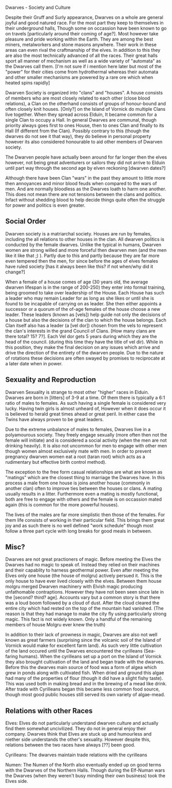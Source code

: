 Dwarves - Society and Culture

Despite their Gruff and Surly appearance, Dwarves on a whole are general joyful and good natured race. For the most part they keep to themselves in their underground halls, Though some on occassion have been known to go on travels [particularly around their coming of age?]. Most however take pleasure and pride working within the Earth. They are among the best miners, metalworkers and stone masons anywhere. Their work in these areas can even rival the craftmanship of the elves. In addition to this they are also the most technically advanced of all the races. Their great halls sport all manner of mechanism as well as a wide variety of "automata" as the Dwarves call them. [I'm not sure if i mention here later but most of the "power" for their cities come from hydrothermal whereas their automata and other smaller mechanisms are powered by a rare ore which when heated spins rapidly]

Dwarven Society is organized into "clans" and "houses". A house consists of members who are most closely related to each other (close blood relations), a Clan on the otherhand consists of groups of honour-bound and often closely knit houses. [Only?] on the Island of Vornick do multiple Clans live together. When they spread across Elduin, It became common for a single Clan to occupy a Hall. In general Dwarves are communal, though priority always goes first to ones House, then to ones Clan and finally to its Hall (If different from the Clan). Possibly contrary to this (though the dwarves do not see it that way), they do believe in personal property however its also considered honourable to aid other members of Dwarven society.

The Dwarven people have actually been around for far longer then the elves however, not being great adventurers or sailors they did not arrive to Elduin until part way through the second age by elven reckoning [dwarven dates?]

Although there have been Clan "wars" in the past they amount to little more then annoyances and minor blood feuds when compared to the wars of men. And are normally bloodless as the Dwarves loath to harm one another. This does not mean there are not tensions between the clans and politics. Infact without shedding blood to help decide things quite often the struggle for power and politics is even greater.

Social Order
--------------

Dwarven society is a matriarchal society. Houses are run by females, including the all relations to other houses in the clan. All dwarven politics is conducted by the female dwarves. Unlike the typical in humans, Dwarven women are strong willed and more forceful then dwarven men (and the men like it like that ;) ). Partly due to this and partly because they are far more even tempered then the men, for since before the ages of elves females have ruled society [has it always been like this? if not when/why did it change?]

When a female of a house comes of age (30 years old, the average dwarven lifespan is in the range of 200-250) they enter into formal training, being groomed to take over leadership of the House. Each House has such a leader who may remain Leader for as long as she likes or until she is found to be incapable of carrying on as leader. She then either appoints a successor or a quorum of the of-age females of the house choose a new leader. These leaders (known as [vels]) help guide not only the decisions of a house but also the decisions of the clan to which the house belongs. Each Clan itself also has a leader (a [vel dor]) chosen from the vels to represent the clan's interests in the grand Council of Clans.  [How many clans are there total? 15? 7?]. Each Vel dor gets 5 years during which they are the head of the council. (during this time they have the title of vel dir). While in this position, they make the final decision on any issues which arrive and drive the direction of the entirety of the dwarven people. Due to the nature of rotations these decisions are often swayed by promises to reciprocate at a later date when in power.

Sexuality and Reproduction
------------

Dwarven Sexuality is strange to most other "higher" races in Elduin. Dwarves are born in [litters] of 3-9 at a time. Of them there is typically a 6:1 ratio of males to females. As such having a single female is considered very lucky. Having twin girls is almost unheard of, However when it does occur it is believed to herald great times ahead or great peril. In either case the Twins have always proven to be great leaders.

Due to the extreme unbalance of males to females, Dwarves live in a polyamourous society. They freely engage sexually (more often then not the female will initiate) and is considered a social activity (when the men are not drinking heavily). It is also not uncommon for men to engage with other men though women almost exclusively mate with men. In order to prevent pregnancy dwarven women eat a root (taran root) which acts as a rudimentary but effective birth control method).

The exception to the free form casual relationships are what are known as "matings" which are the closest thing to marriage the Dwarves have. In this process a male from one house is joins another house (commonly in another clan) often to improve ties between the houses or clans. A mating usually results in a litter. Furthermore even a mating is mostly functional, both are free to engage with others and the female is on occassion mated again (this is common for the more powerful houses).

The lives of the males are far more simplistic then those of the females. For them life consists of working in their particular field. This brings them great joy and as such there is no well defined "work schedule" though most follow a three part cycle with long breaks for good meals in between.

Misc?
------------
Dwarves are not great practioners of magic. Before meeting the Elves the Dwarves had no magic to speak of. Instead they relied on their machines and their capablity to harness geothermal power. Even after meeting the Elves only one house (the house of molgru) actively persued it. This is the only house to have ever lived closely with the elves. Between them house molgru merged Dwarven machinery with Elvish magic producing unfathomable contraptions. However they have not been seen since late in the [second? third? age]. Accounts vary but a common story is that there was a loud boom followed by a cloud of dust. After the cloud cleared the entire city which had rested on the top of the mountain had vanished. (The reason is that they had manage to make the city fly using particularly strong magic. This fact is not widely known. Only a handful of the remaining members of house Molgru ever knew the truth)

In addition to their lack of prowness in magic, Dwarves are also not well known as great farmers (surprising since the volcanic soil of the Island of Vornick would make for excellent farm land). As such very little cultivation of the land occured until the Dwarves encountered the cyrilleans (Sea-faring humans). When the cyrilleans set up a port on the Island of Vornick they also brought cultivation of the land and began trade with the dwarves. Before this the dwarves main source of food was a form of algea which grew in ponds along with cultivated fish. When dried and ground this algae had many of the properties of flour (though it did have a slight fishy taste). This was used both in making bread and in the brewing of a mead like drink. After trade with Cyrilleans began this became less common food source, though most good public houses still served its own variety of algae-mead.

Relations with other Races
---------------------------

Elves:
Elves do not particularly understand dwarven culture and actually find them somewhat uncivilized. They do not in general enjoy their company. Dwarves think that Elves are stuck up and humourless and niether side understands the other's sexuality. However despite this, relations between the two races have always [??] been good.

Cyrilleans:
The dwarves maintain trade relations with the cyrilleans

Numen:
The Numen of the North also eventually ended up on good terms with the Dwarves of the Northern Halls. Though during the Elf-Numan wars the Dwarves (when they weren't busy minding their own business) took the Elves side.